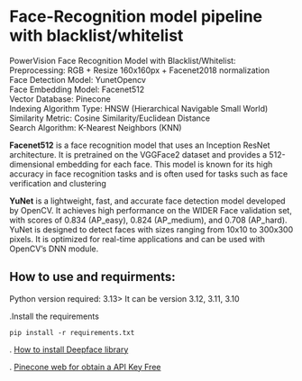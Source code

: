 # Face-Recognition model pipeline with blacklist/whitelist

PowerVision Face Recognition Model with Blacklist/Whitelist:  
Preprocessing: RGB + Resize 160x160px + Facenet2018 normalization  
Face Detection Model: YunetOpencv  
Face Embedding Model: Facenet512  
Vector Database: Pinecone  
Indexing Algorithm Type: HNSW (Hierarchical Navigable Small World)  
Similarity Metric: Cosine Similarity/Euclidean Distance  
Search Algorithm: K-Nearest Neighbors (KNN)  



**Facenet512** is a face recognition model that uses an Inception ResNet architecture. It is pretrained on the VGGFace2 dataset and provides a 512-dimensional embedding for each face. This model is known for its high accuracy in face recognition tasks and is often used for tasks such as face verification and clustering

**YuNet** is a lightweight, fast, and accurate face detection model developed by OpenCV. It achieves high performance on the WIDER Face validation set, with scores of 0.834 (AP_easy), 0.824 (AP_medium), and 0.708 (AP_hard). YuNet is designed to detect faces with sizes ranging from 10x10 to 300x300 pixels. It is optimized for real-time applications and can be used with OpenCV’s DNN module.




## How to use and requirments:

Python version required: 3.13> It can be version 3.12, 3.11, 3.10

.Install the requirements
```
pip install -r requirements.txt
```

. [How to install Deepface library](https://github.com/serengil/deepface)

. [Pinecone web for obtain a API Key Free](https://www.pinecone.io/)
